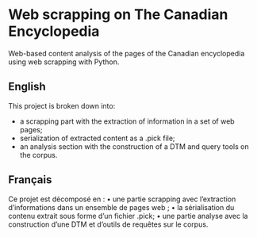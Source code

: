 # Web scrapping on The Canadian Encyclopedia
Web-based content analysis of the pages of the Canadian encyclopedia using web scrapping with Python.

## English

This project is broken down into:
* a scrapping part with the extraction of information in a set of web pages;
* serialization of extracted content as a .pick file;
* an analysis section with the construction of a DTM and query tools on the corpus.

## Français

Ce projet est décomposé en :
• une partie scrapping avec l’extraction d’informations dans un ensemble de pages web ;
• la sérialisation du contenu extrait sous forme d’un fichier .pick;
• une partie analyse avec la construction d’une DTM et d’outils de requêtes sur le corpus.
